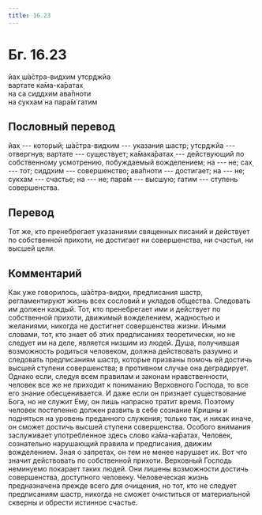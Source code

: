 ```yaml
---
title: 16.23
---
```


# Бг. 16.23
йах̣ ш́а̄стра-видхим утср̣джйа<br/>
вартате ка̄ма-ка̄ратах̣<br/>
на са сиддхим ава̄пноти<br/>
на сукхам̇ на пара̄м̇ гатим
## Пословный перевод

йах̣ --- который; ш́а̄стра-видхим --- указания шастр; утср̣джйа ---
отвергнув; вартате --- существует; ка̄мака̄ратах̣ --- действующий по
собственному усмотрению, побуждаемый вожделением; на --- не; сах̣ ---
тот; сиддхим --- совершенство; ава̄пноти --- достигает; на --- не; сукхам
--- счастье; на --- не; пара̄м --- высшую; гатим --- ступень
совершенства.

## Перевод

Тот же, кто пренебрегает указаниями священных писаний и действует по
собственной прихоти, не достигает ни совершенства, ни счастья, ни высшей
цели.

## Комментарий

Как уже говорилось, ш́а̄стра-видхи, предписания шастр, регламентируют
жизнь всех сословий и укладов общества. Следовать им должен каждый. Тот,
кто пренебрегает ими и действует по собственной прихоти, движимый
вожделением, жадностью и желаниями, никогда не достигнет совершенства
жизни. Иными словами, тот, кто знает об этих предписаниях теоретически,
но не следует им на деле, является низшим из людей. Душа, получившая
возможность родиться человеком, должна действовать разумно и следовать
предписаниям шастр, которые призваны помочь ей достичь высшей ступени
совершенства; в противном случае она деградирует. Однако если, следуя
всем правилам и законам нравственности, человек все же не приходит к
пониманию Верховного Господа, то все его знание обесценивается. И даже
если он признает существование Бога, но не служит Ему, он лишь напрасно
тратит время. Поэтому человек постепенно должен развить в себе сознание
Кришны и подняться на уровень преданного служения; только так, и никак
иначе, он сможет достичь высшей ступени совершенства. Особого внимания
заслуживает употребленное здесь слово ка̄ма-ка̄ратах̣. Человек, сознательно
нарушающий правила и предписания, движим вожделением. Зная о запретах,
он тем не менее нарушает их. Вот что значит действовать по собственной
прихоти. Верховный Господь неминуемо покарает таких людей. Они лишены
возможности достичь совершенства, доступного человеку. Человеческая
жизнь предназначена прежде всего для очищения, но тот, кто не следует
предписаниям шастр, никогда не сможет очиститься от материальной скверны
и обрести истинное счастье.
